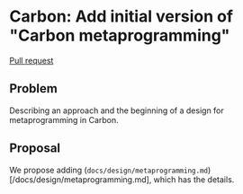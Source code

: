 # Carbon: Add initial version of "Carbon metaprogramming"

<!--
Part of the Carbon Language, under the Apache License v2.0 with LLVM
Exceptions. See /LICENSE for license information.
SPDX-License-Identifier: Apache-2.0 WITH LLVM-exception
-->

[Pull request](https://github.com/carbon-language/carbon-lang/pull/89)

## Problem

Describing an approach and the beginning of a design for metaprogramming in
Carbon.

## Proposal

We propose adding
(`docs/design/metaprogramming.md`)[/docs/design/metaprogramming.md], which has
the details.
